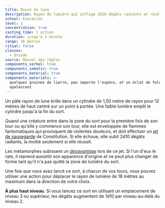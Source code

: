 ```yaml
---
title: Rayon de lune
description: Rayon de lumière qui inflige 2d10 dégâts radiants et révèle les métamorphes.
school: Évocation
level: 2
concentration: true
casting_time: 1 action
duration: jusqu'à 1 minute
range: 36 mètres
ritual: false
classes:
  - Druide
source: Manuel des règles
components_verbal: true
components_somatic: true
components_material: true
components_materials: >-
  quelques graines de lierre, peu importe l'espèce, et un éclat de feldspath
  opalescent
---
```

Un pâle rayon de lune brille dans un cylindre de 1,50 mètre de rayon pour 12 mètres de haut centré sur un point à portée. Une faible lumière emplit le cylindre jusqu'à la fin du sort.

Quand une créature entre dans la zone du sort pour la première fois de son tour ou qu'elle y commence son tour, elle est enveloppée de flammes fantomatiques qui provoquent de violentes douleurs, et doit effectuer un [jet de sauvegarde](/utiliser-les-caracteristiques/#jets-de-sauvegarde) de Constitution. Si elle échoue, elle subit 2d10 dégâts radiants, la moitié seulement si elle réussit.

Les métamorphes subissent un [_désavantage_](/utiliser-les-caracteristiques/#avantage-et-desavantage) lors de ce jet. Si l'un d'eux le rate, il reprend aussitôt son apparence d'origine et ne peut plus changer de forme tant qu'il n'a pas quitté la zone de lumière du sort.

Une fois que vous avez lancé ce sort, à chacun de vos tours, vous pouvez utiliser une action pour déplacer le rayon de lumière de 18 mètres au maximum dans la direction de votre choix.

**À plus haut niveau**. Si vous lancez ce sort en utilisant un emplacement de niveau 3 ou supérieur, les dégâts augmentent de 1d10 par niveau au-delà du niveau 2.
